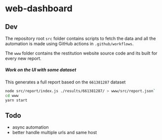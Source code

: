 # web-dashboard

## Dev

The repository root `src` folder contains scripts to fetch the data and all the automation is made using GitHub actions in `.github/workflows`.

The `www` folder contains the restitution website source code and its built for every new report.

##### Work on the UI with some dataset

This generates a full report based on the `661381287` dataset

```sh
node src/report/index.js ./results/661381287/ > www/src/report.json`
cd www
yarn start
```

## Todo

- async automation
- better handle multiple urls and same host

